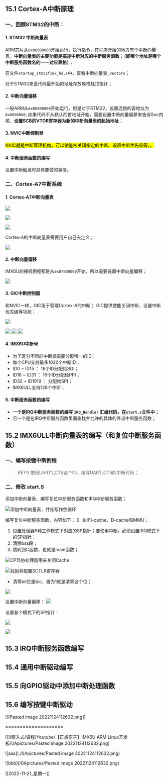 
## 15.1 Cortex-A中断原理

### 一、回顾STM32的中断：

#### 1. STM32 中断向量表

ARM芯片从`0x00000000`开始运行，执行指令，在程序开始的地方有个中断向量表，**中断向量表的主要功能是描述中断对应的中断服务函数；（即哪个地址是哪个中断服务函数名的一一对应表格）**；

在文件`startup_stm32f10x_hd.s`中，查看中断向量表`_Vectors`；

对于STM32来说代码最开始的地址存放堆栈栈顶指针；

#### 2. 中断向量偏移

一般ARM从`0x00000000`开始运行，但是对于STM32，设置连接的首地址为`0x8000000`;
如果代码不从默认的首地址开始，需要设置中断向量偏移来告诉Soc内核，**设置SCB的VTOR寄存器为新的中断向量表的起始地址**；

#### 3. NVIC中断控制器

<mark>NVIC就是中断管理机构，可以使能核关闭指定的中断、设置中断优先级等。。</mark>

#### 4. 中断服务函数的编写

设置中断触发时具体要做的事情。


### 二、Cortex-A7中断系统

#### 1. Cortex-A7中断向量表

![](https://raw.githubusercontent.com/DustOfStars/ObsPicGo/master/Gavin_Obs/20221121151007.png)

![](https://raw.githubusercontent.com/DustOfStars/ObsPicGo/master/Gavin_Obs/20221121151312.png)

![](https://raw.githubusercontent.com/DustOfStars/ObsPicGo/master/Gavin_Obs/20221121151505.png)





Cortex-A的中断向量表需要用户自己去定义；

![](https://raw.githubusercontent.com/DustOfStars/ObsPicGo/master/Gavin_Obs/20221121151826.png)
#### 2. 中断向量偏移

IMX6U的裸机例程都是从`0x87800000`开始，所以需要设置中断向量偏移；

![](https://raw.githubusercontent.com/DustOfStars/ObsPicGo/master/Gavin_Obs/20221121152112.png)

#### 3. GIC中断控制器

和NVIC一样，GIC用于管理Cortex-A的中断；
GIC提供使能关闭中断、设置中断优先级等功能；

![](https://raw.githubusercontent.com/DustOfStars/ObsPicGo/master/Gavin_Obs/20221121153039.png)

![](https://raw.githubusercontent.com/DustOfStars/ObsPicGo/master/Gavin_Obs/20221121153039.png)
![](https://raw.githubusercontent.com/DustOfStars/ObsPicGo/master/Gavin_Obs/20221121153159.png)
![](https://raw.githubusercontent.com/DustOfStars/ObsPicGo/master/Gavin_Obs/20221121153513.png)

#### 4.  IMX6U中断号

- 为了区分不同的中断源需要分配唯一的ID；
- 每个CPU支持最多1020个中断ID；
- ID0 ~ ID15 ： 16个ID分配给SGI；
- ID16 ~ ID31 ： 16个ID分配给PPI；
- ID32 ~ ID1019 ： 分配给SPI；
- IMX6ULL支持128个中断；

#### 5. 中断服务函数的编写

- **一个是IRQ中断服务函数的编写 `IRQ_Handler` 汇编代码，在`start.s`文件中；**
- 另一个是在IRQ中断服务函数里面查找并允许的具体的外设中断服务函数；



## 15.2 IMX6ULL中断向量表的编写（和复位中断服务函数）

### 一、编写按键中断例程

> KEY0 使用UART1_CTS这个IO，编写UART_CTS的中断代码；



### 二、修改 start.S

添加中断向量表，编写复位中断服务函数和IRQ中断服务函数；

![添加中断向量表，并先写作空循环](https://raw.githubusercontent.com/DustOfStars/ObsPicGo/master/Gavin_Obs/20221121161715.png)



编写复位中断服务函数，内容如下：
0. 关闭I-cache、D-cache和MMU；
1. 设置处理器9种工作模式下对应的SP指针；要使用中断，必须设置IRQ模式下的SP指针；
2. 清除bss段；
3. 跳转到C函数，也就是main函数；



![CP15协处理器用来关闭Cache](https://raw.githubusercontent.com/DustOfStars/ObsPicGo/master/Gavin_Obs/20221121162036.png)

![找到并配置SCTLR寄存器](https://raw.githubusercontent.com/DustOfStars/ObsPicGo/master/Gavin_Obs/20221121171017.png)

- 清零bit位是bic，置为1就是清零这个位；

![](https://raw.githubusercontent.com/DustOfStars/ObsPicGo/master/Gavin_Obs/20221121174726.png)


设置中断向量偏移：
![](https://raw.githubusercontent.com/DustOfStars/ObsPicGo/master/Gavin_Obs/20221121174920.png)

设置各个模式下的SP指针：

![](https://raw.githubusercontent.com/DustOfStars/ObsPicGo/master/Gavin_Obs/20221121175217.png)

![](https://raw.githubusercontent.com/DustOfStars/ObsPicGo/master/Gavin_Obs/20221121175447.png)

## 15.3 IRQ中断服务函数编写


## 15.4 通用中断驱动编写


## 15.5 向GPIO驱动中添加中断处理函数



## 15.6 编写按键中断驱动









![[Pasted image 20221124112632.png]]

====================


![](嵌入式/课程/Youtube/【正点原子】IMX6U ARM Linux开发板/0Apictures/Pasted image 20221124112632.png)



![aaa](./0Apictures/Pasted image 20221124112632.png)


![bbb](/0Apictures/Pasted image 20221124112632.png)

[[2022-11-21_星期一]]










